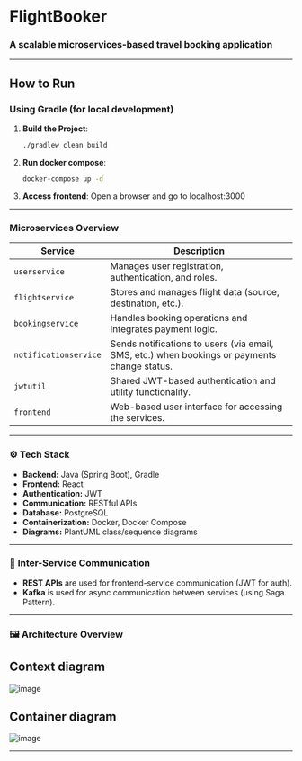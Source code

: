 # __FlightBooker__
### A scalable microservices-based travel booking application
---
## How to Run

### Using Gradle (for local development)
1. **Build the Project**:
   ```bash
   ./gradlew clean build

2. **Run docker compose**:
   ```bash
   docker-compose up -d

3. **Access frontend**:
   Open a browser and go to localhost:3000



---

### Microservices Overview

| Service               | Description                                                                                             |
|-----------------------|---------------------------------------------------------------------------------------------------------|
| `userservice`         | Manages user registration, authentication, and roles.                                                 |
| `flightservice`       | Stores and manages flight data (source, destination, etc.).                                             |
| `bookingservice`      | Handles booking operations and integrates payment logic.                                              |
| `notificationservice` | Sends notifications to users (via email, SMS, etc.) when bookings or payments change status.            |
| `jwtutil`             | Shared JWT-based authentication and utility functionality.                                            |
| `frontend`            | Web-based user interface for accessing the services.                                               
---

### ⚙️ **Tech Stack**
- **Backend:** Java (Spring Boot), Gradle
- **Frontend:** React
- **Authentication:** JWT
- **Communication:** RESTful APIs
- **Database:** PostgreSQL
- **Containerization:** Docker, Docker Compose
- **Diagrams:** PlantUML class/sequence diagrams

---

### 🔄 **Inter-Service Communication**
- **REST APIs** are used for frontend-service communication (JWT for auth).
- **Kafka** is used for async communication between services (using Saga Pattern).

---

### 🖼️ **Architecture Overview**
## Context diagram
![image](https://github.com/user-attachments/assets/442772ff-d931-4f12-934e-74d80a74a817)

## Container diagram
![image](https://github.com/user-attachments/assets/a58fc240-ced7-4726-a324-c8056a380884)

---
